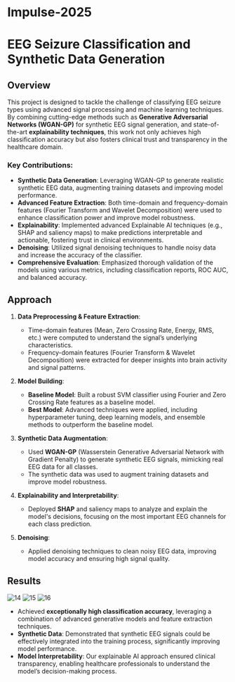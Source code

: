 # Impulse-2025
# EEG Seizure Classification and Synthetic Data Generation

## Overview

This project is designed to tackle the challenge of classifying EEG seizure types using advanced signal processing and machine learning techniques. By combining cutting-edge methods such as **Generative Adversarial Networks (WGAN-GP)** for synthetic EEG signal generation, and state-of-the-art **explainability techniques**, this work not only achieves high classification accuracy but also fosters clinical trust and transparency in the healthcare domain.

### Key Contributions:
- **Synthetic Data Generation**: Leveraging WGAN-GP to generate realistic synthetic EEG data, augmenting training datasets and improving model performance.
- **Advanced Feature Extraction**: Both time-domain and frequency-domain features (Fourier Transform and Wavelet Decomposition) were used to enhance classification power and improve model robustness.
- **Explainability**: Implemented advanced Explainable AI techniques (e.g., SHAP and saliency maps) to make predictions interpretable and actionable, fostering trust in clinical environments.
- **Denoising**: Utilized signal denoising techniques to handle noisy data and increase the accuracy of the classifier.
- **Comprehensive Evaluation**: Emphasized thorough validation of the models using various metrics, including classification reports, ROC AUC, and balanced accuracy.

## Approach

1. **Data Preprocessing & Feature Extraction**:
   - Time-domain features (Mean, Zero Crossing Rate, Energy, RMS, etc.) were computed to understand the signal’s underlying characteristics.
   - Frequency-domain features (Fourier Transform & Wavelet Decomposition) were extracted for deeper insights into brain activity and signal patterns.

2. **Model Building**:
   - **Baseline Model**: Built a robust SVM classifier using Fourier and Zero Crossing Rate features as a baseline model.
   - **Best Model**: Advanced techniques were applied, including hyperparameter tuning, deep learning models, and ensemble methods to outperform the baseline model.

3. **Synthetic Data Augmentation**:
   - Used **WGAN-GP** (Wasserstein Generative Adversarial Network with Gradient Penalty) to generate synthetic EEG signals, mimicking real EEG data for all classes.
   - The synthetic data was used to augment training datasets and improve model robustness.

4. **Explainability and Interpretability**:
   - Deployed **SHAP** and saliency maps to analyze and explain the model's decisions, focusing on the most important EEG channels for each class prediction.

5. **Denoising**:
   - Applied denoising techniques to clean noisy EEG data, improving model accuracy and ensuring high signal quality.

## Results
![14](https://github.com/user-attachments/assets/1228ec1b-24d9-40f6-87c9-048c7c003d92)
![15](https://github.com/user-attachments/assets/4757e278-16f6-415a-8c11-e4b558535347)
![16](https://github.com/user-attachments/assets/e0a1332b-a160-40d6-b59f-ee26e92a3371)

- Achieved **exceptionally high classification accuracy**, leveraging a combination of advanced generative models and feature extraction techniques.
- **Synthetic Data**: Demonstrated that synthetic EEG signals could be effectively integrated into the training process, significantly improving model performance.
- **Model Interpretability**: Our explainable AI approach ensured clinical transparency, enabling healthcare professionals to understand the model’s decision-making process.


